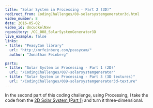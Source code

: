 ```yaml
---
title: "Solar System in Processing - Part 2 (3D)"
redirect_from: CodingChallenges/08-solarsystemgenerator3d.html
video_number: 8
date: 2016-05-02
video_id: dncudkelNxw
repository: /CC_008_SolarSystemGenerator3D
live_example: false
links:
- title: "PeasyCam library"
  url: "http://mrfeinberg.com/peasycam/"
  author: "Jonathan Feinberg"

parts:
- title: "Solar System in Processing - Part 1 (2D)"
  url: "/CodingChallenges/007-solarsystemgenerator"
- title: "Solar System in Processing - Part 3 (3D textures)"
  url: "/CodingChallenges/009-solarsystemgenerator3d-texture"
---
```


In the second part of this coding challenge, using Processing, I take the code from the [2D Solar System (Part 1)](https://youtu.be/l8SiJ-RmeHU) and turn it three-dimensional.
